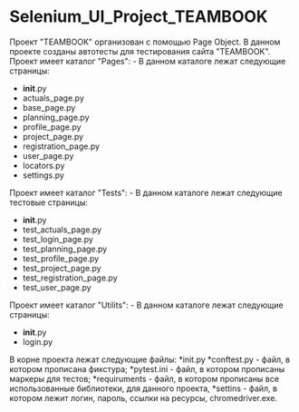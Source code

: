 # Selenium_UI_Project_TEAMBOOK

Проект "TEAMBOOK" организован с помощью Page Object. В данном проекте созданы автотесты для тестирования сайта "TEAMBOOK".
Проект имеет каталог "Pages": - В данном каталоге лежат следующие страницы:
* __init__.py
* actuals_page.py
* base_page.py
* planning_page.py
* profile_page.py
* project_page.py
* registration_page.py
* user_page.py
* locators.py
* settings.py

Проект имеет каталог "Tests": - В данном каталоге лежат следующие тестовые страницы:
* __init__.py
* test_actuals_page.py
* test_login_page.py
* test_planning_page.py
* test_profile_page.py
* test_project_page.py
* test_registration_page.py
* test_user_page.py

Проект имеет каталог "Utilits": - В данном каталоге лежат следующие страницы:
* __init__.py
* login.py

В корне проекта лежат следующие файлы: *init.py *conftest.py - файл, в котором прописана фикстура; *pytest.ini - файл, в котором прописаны маркеры для тестов; *requiruments - файл, в котором прописаны все использованные библиотеки, для данного проекта, *settins - файл, в котором лежит логин, пароль, ссылки на ресурсы, chromedriver.exe.
